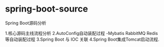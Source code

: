 # spring-boot-source

Spring Boot源码分析

1.核心源码主线流程分析
2.AutoConfig自动装配过程 -Mybatis RabbitMQ Redis等自动装配过程
3.Spring Boot 与 IOC 关联
4.Spring Boot集成Tomcat启动流程.

